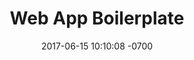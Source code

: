 ---
title: "Web App Boilerplate"
description: Boilerplate repo for rapid prototyping. Get up and running with React/Redux/Sass/Firebase/Webpack.
layout: post
date: 2017-06-15 10:10:08 -0700
type: project
category: front-end javascript
tags: none
permalink: /projects/firrs
external_url: https://github.com/ericwindmill/firebase-react-redux-sass-boilerplate
---